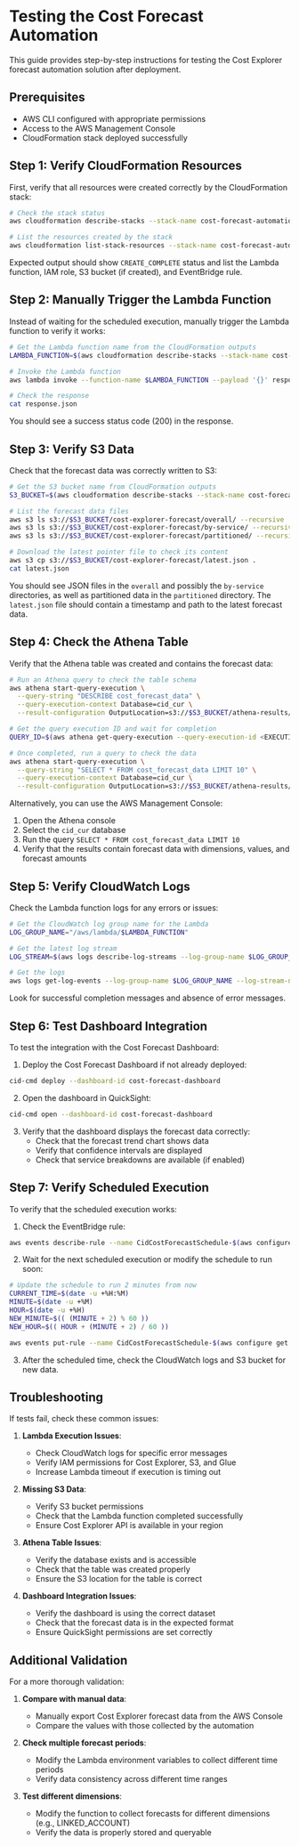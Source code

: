 # Testing the Cost Forecast Automation

This guide provides step-by-step instructions for testing the Cost Explorer forecast automation solution after deployment.

## Prerequisites

- AWS CLI configured with appropriate permissions
- Access to the AWS Management Console
- CloudFormation stack deployed successfully

## Step 1: Verify CloudFormation Resources

First, verify that all resources were created correctly by the CloudFormation stack:

```bash
# Check the stack status
aws cloudformation describe-stacks --stack-name cost-forecast-automation --query "Stacks[0].StackStatus"

# List the resources created by the stack
aws cloudformation list-stack-resources --stack-name cost-forecast-automation
```

Expected output should show `CREATE_COMPLETE` status and list the Lambda function, IAM role, S3 bucket (if created), and EventBridge rule.

## Step 2: Manually Trigger the Lambda Function

Instead of waiting for the scheduled execution, manually trigger the Lambda function to verify it works:

```bash
# Get the Lambda function name from the CloudFormation outputs
LAMBDA_FUNCTION=$(aws cloudformation describe-stacks --stack-name cost-forecast-automation --query "Stacks[0].Outputs[?OutputKey=='LambdaFunction'].OutputValue" --output text)

# Invoke the Lambda function
aws lambda invoke --function-name $LAMBDA_FUNCTION --payload '{}' response.json

# Check the response
cat response.json
```

You should see a success status code (200) in the response.

## Step 3: Verify S3 Data

Check that the forecast data was correctly written to S3:

```bash
# Get the S3 bucket name from CloudFormation outputs
S3_BUCKET=$(aws cloudformation describe-stacks --stack-name cost-forecast-automation --query "Stacks[0].Outputs[?OutputKey=='ForecastDataBucket'].OutputValue" --output text)

# List the forecast data files
aws s3 ls s3://$S3_BUCKET/cost-explorer-forecast/overall/ --recursive
aws s3 ls s3://$S3_BUCKET/cost-explorer-forecast/by-service/ --recursive
aws s3 ls s3://$S3_BUCKET/cost-explorer-forecast/partitioned/ --recursive

# Download the latest pointer file to check its content
aws s3 cp s3://$S3_BUCKET/cost-explorer-forecast/latest.json .
cat latest.json
```

You should see JSON files in the `overall` and possibly the `by-service` directories, as well as partitioned data in the `partitioned` directory. The `latest.json` file should contain a timestamp and path to the latest forecast data.

## Step 4: Check the Athena Table

Verify that the Athena table was created and contains the forecast data:

```bash
# Run an Athena query to check the table schema
aws athena start-query-execution \
  --query-string "DESCRIBE cost_forecast_data" \
  --query-execution-context Database=cid_cur \
  --result-configuration OutputLocation=s3://$S3_BUCKET/athena-results/

# Get the query execution ID and wait for completion
QUERY_ID=$(aws athena get-query-execution --query-execution-id <EXECUTION_ID> --query "QueryExecution.Status.State" --output text)

# Once completed, run a query to check the data
aws athena start-query-execution \
  --query-string "SELECT * FROM cost_forecast_data LIMIT 10" \
  --query-execution-context Database=cid_cur \
  --result-configuration OutputLocation=s3://$S3_BUCKET/athena-results/
```

Alternatively, you can use the AWS Management Console:

1. Open the Athena console
2. Select the `cid_cur` database
3. Run the query `SELECT * FROM cost_forecast_data LIMIT 10`
4. Verify that the results contain forecast data with dimensions, values, and forecast amounts

## Step 5: Verify CloudWatch Logs

Check the Lambda function logs for any errors or issues:

```bash
# Get the CloudWatch log group name for the Lambda
LOG_GROUP_NAME="/aws/lambda/$LAMBDA_FUNCTION"

# Get the latest log stream
LOG_STREAM=$(aws logs describe-log-streams --log-group-name $LOG_GROUP_NAME --order-by LastEventTime --descending --limit 1 --query "logStreams[0].logStreamName" --output text)

# Get the logs
aws logs get-log-events --log-group-name $LOG_GROUP_NAME --log-stream-name $LOG_STREAM
```

Look for successful completion messages and absence of error messages.

## Step 6: Test Dashboard Integration

To test the integration with the Cost Forecast Dashboard:

1. Deploy the Cost Forecast Dashboard if not already deployed:

```bash
cid-cmd deploy --dashboard-id cost-forecast-dashboard
```

2. Open the dashboard in QuickSight:

```bash
cid-cmd open --dashboard-id cost-forecast-dashboard
```

3. Verify that the dashboard displays the forecast data correctly:
   - Check that the forecast trend chart shows data
   - Verify that confidence intervals are displayed
   - Check that service breakdowns are available (if enabled)

## Step 7: Verify Scheduled Execution

To verify that the scheduled execution works:

1. Check the EventBridge rule:

```bash
aws events describe-rule --name CidCostForecastSchedule-$(aws configure get region)
```

2. Wait for the next scheduled execution or modify the schedule to run soon:

```bash
# Update the schedule to run 2 minutes from now
CURRENT_TIME=$(date -u +%H:%M)
MINUTE=$(date -u +%M)
HOUR=$(date -u +%H)
NEW_MINUTE=$(( (MINUTE + 2) % 60 ))
NEW_HOUR=$(( HOUR + (MINUTE + 2) / 60 ))

aws events put-rule --name CidCostForecastSchedule-$(aws configure get region) --schedule-expression "cron($NEW_MINUTE $NEW_HOUR * * ? *)"
```

3. After the scheduled time, check the CloudWatch logs and S3 bucket for new data.

## Troubleshooting

If tests fail, check these common issues:

1. **Lambda Execution Issues**:
   - Check CloudWatch logs for specific error messages
   - Verify IAM permissions for Cost Explorer, S3, and Glue
   - Increase Lambda timeout if execution is timing out

2. **Missing S3 Data**:
   - Verify S3 bucket permissions
   - Check that the Lambda function completed successfully
   - Ensure Cost Explorer API is available in your region

3. **Athena Table Issues**:
   - Verify the database exists and is accessible
   - Check that the table was created properly
   - Ensure the S3 location for the table is correct

4. **Dashboard Integration Issues**:
   - Verify the dashboard is using the correct dataset
   - Check that the forecast data is in the expected format
   - Ensure QuickSight permissions are set correctly

## Additional Validation

For a more thorough validation:

1. **Compare with manual data**:
   - Manually export Cost Explorer forecast data from the AWS Console
   - Compare the values with those collected by the automation

2. **Check multiple forecast periods**:
   - Modify the Lambda environment variables to collect different time periods
   - Verify data consistency across different time ranges

3. **Test different dimensions**:
   - Modify the function to collect forecasts for different dimensions (e.g., LINKED_ACCOUNT)
   - Verify the data is properly stored and queryable
